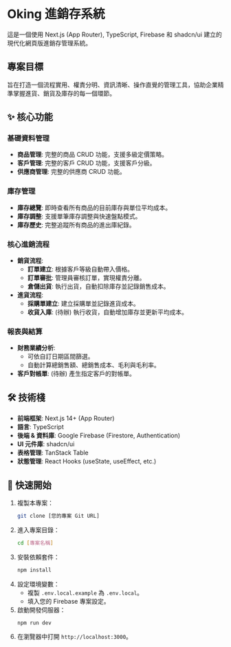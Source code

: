 # Oking 進銷存系統

這是一個使用 Next.js (App Router), TypeScript, Firebase 和 shadcn/ui 建立的現代化網頁版進銷存管理系統。

## 專案目標

旨在打造一個流程實用、權責分明、資訊清晰、操作直覺的管理工具，協助企業精準掌握進貨、銷貨及庫存的每一個環節。

## ✨ 核心功能

### 基礎資料管理
- **商品管理**: 完整的商品 CRUD 功能，支援多級定價策略。
- **客戶管理**: 完整的客戶 CRUD 功能，支援客戶分級。
- **供應商管理**: 完整的供應商 CRUD 功能。

### 庫存管理
- **庫存總覽**: 即時查看所有商品的目前庫存與單位平均成本。
- **庫存調整**: 支援單筆庫存調整與快速盤點模式。
- **庫存歷史**: 完整追蹤所有商品的進出庫紀錄。

### 核心進銷流程
- **銷貨流程**:
    - **訂單建立**: 根據客戶等級自動帶入價格。
    - **訂單審批**: 管理員審核訂單，實現權責分離。
    - **倉儲出貨**: 執行出貨，自動扣除庫存並記錄銷售成本。
- **進貨流程**:
    - **採購單建立**: 建立採購單並記錄進貨成本。
    - **收貨入庫**: (待辦) 執行收貨，自動增加庫存並更新平均成本。

### 報表與結算
- **財務業績分析**:
    - 可依自訂日期區間篩選。
    - 自動計算總銷售額、總銷售成本、毛利與毛利率。
- **客戶對帳單**: (待辦) 產生指定客戶的對帳單。

## 🛠️ 技術棧

- **前端框架**: Next.js 14+ (App Router)
- **語言**: TypeScript
- **後端 & 資料庫**: Google Firebase (Firestore, Authentication)
- **UI 元件庫**: shadcn/ui
- **表格管理**: TanStack Table
- **狀態管理**: React Hooks (useState, useEffect, etc.)

## 🚀 快速開始

1.  複製本專案：
    ```bash
    git clone [您的專案 Git URL]
    ```
2.  進入專案目錄：
    ```bash
    cd [專案名稱]
    ```
3.  安裝依賴套件：
    ```bash
    npm install
    ```
4.  設定環境變數：
    - 複製 `.env.local.example` 為 `.env.local`。
    - 填入您的 Firebase 專案設定。
5.  啟動開發伺服器：
    ```bash
    npm run dev
    ```
6.  在瀏覽器中打開 `http://localhost:3000`。

